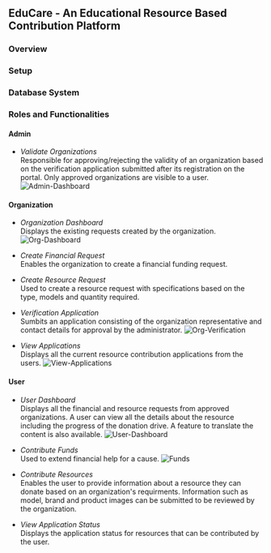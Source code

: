 ## EduCare - An Educational Resource Based Contribution Platform

### Overview

### Setup

### Database System

### Roles and Functionalities

#### Admin

* <i>Validate Organizations </i><br>
Responsible for approving/rejecting the validity of an organization based on the verification application submitted after its registration on the portal. Only approved organizations are visible to a user. 
![Admin-Dashboard](https://github.com/VaishnaviNandakumar/ibm-hack/blob/main/docs/Admin%20Approval.PNG)

#### Organization

* <i>Organization Dashboard</i><br>
Displays the existing requests created by the organization.
![Org-Dashboard](https://github.com/VaishnaviNandakumar/ibm-hack/blob/main/docs/Org-Dashboard.png)

* <i>Create Financial Request</i><br>
Enables the organization to create a financial funding request.

* <i>Create Resource Request</i><br>
Used to create a resource request with specifications based on the type, models and quantity required.

* <i>Verification Application</i><br>
Sumbits an application consisting of the organization representative and contact details for approval by the administrator.
![Org-Verification](https://github.com/VaishnaviNandakumar/ibm-hack/blob/main/docs/Org-Verification.PNG)

* <i>View Applications</i><br>
Displays all the current resource contribution applications from the users.
![View-Applications](https://github.com/VaishnaviNandakumar/ibm-hack/blob/main/docs/Resource-Application.PNG)


#### User

* <i>User Dashboard</i><br>
Displays all the financial and resource requests from approved organizations. A user can view all the details about the resource including the progress of the donation drive. A feature to translate the content is also available.
![User-Dashboard](https://github.com/VaishnaviNandakumar/ibm-hack/blob/main/docs/User-Dashboard.png)

* <i>Contribute Funds </i><br>
Used to extend financial help for a cause.
![Funds](https://github.com/VaishnaviNandakumar/ibm-hack/blob/main/docs/Resource-Contribution.PNG)

* <i>Contribute Resources </i><br>
Enables the user to provide information about a resource they can donate based on an organization's requirments. Information such as model, brand and product images can be submitted to be reviewed by the organization.

* <i>View Application Status</i><br>
Displays the application status for resources that can be contributed by the user.


